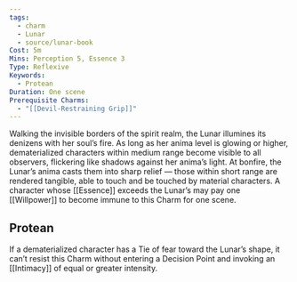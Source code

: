 ```yaml
---
tags:
  - charm
  - Lunar
  - source/lunar-book
Cost: 5m
Mins: Perception 5, Essence 3
Type: Reflexive
Keywords:
  - Protean
Duration: One scene
Prerequisite Charms:
  - "[[Devil-Restraining Grip]]"
---
```

Walking the invisible borders of the spirit realm, the Lunar illumines its denizens with her soul’s fire. As long as her anima level is glowing or higher, dematerialized characters within medium range become visible to all observers, flickering like shadows against her anima’s light. At bonfire, the Lunar’s anima casts them into sharp relief — those within short range are rendered tangible, able to touch and be touched by material characters. A character whose [[Essence]] exceeds the Lunar’s may pay one [[Willpower]] to become immune to this Charm for one scene. 
## Protean 

If a dematerialized character has a Tie of fear toward the Lunar’s shape, it can’t resist this Charm without entering a Decision Point and invoking an [[Intimacy]] of equal or greater intensity.